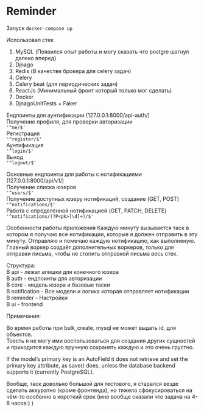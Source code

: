 # Reminder

Запуск 
```docker-compose up```

Использовал стек
1. MySQL (Появился опыт работы и могу сказать что postgre шагнул далеко вперед)
2. Djnago
3. Redis (В качестве брокера для celery задач)
4. Celery 
5. Сelery beat (для периодических задач)
6. ReactJs (Минимальный фронт который только мог сделать)
7. Docker
8. DjnagoUnitTests + Faker


Ендпоинты для аунтификации (127.0.0.1:8000/api-auth/)       
    Получение профиля, для проверки авторизации  
    ```'^me/$'```  
    Регистрация  
    ```'^register/$'```  
    Аунтификация  
    ```'^login/$'```  
    Выход  
    ```'^logout/$'```  
    
    
Основные ендпоинты для работы с нотификациями (127.0.0.1:8000/api/v1/)  
    Получение списка юзеров  
    ```'^users/$'```  
    Получение доступных юзеру нотификаций, создание (GET, POST)  
    ```'^notifications/$'```  
    Работа с определённой нотификацией (GET, PATCH, DELETE)  
    ```'^notifications/(?P<pk>[\d]+)/$'```  
    
Особенности работы приложения
    Каждую минуту вызывается таск в котором я получаю все нотификации, которые я должен отправить в эту минуту.
    Отправляю и помечаю каждую нотификацию, как выполненую.
    Главный воркер создаёт дополнительных воркеров, только для отправки письма, чтобы не стопить отправкой письма весь стек.
    
Структура:  
   В api - лежат апишки для конечного юзера  
   В auth - ендпоинты для авторизации  
   В core - модель юзера и базовые таски  
   В notification - Все модели и логика которая отправляет нотификации  
   В reminder - Настройки  
   В ui - frontend  

Примечания:  

Во время работы при bulk_create, mysql не может выдать id, для объектов.  
Тоесть я не могу ими воспользоваться для создания других сущностей и приходится каждую вручную сохранять каждую и это очень грустно.

If the model’s primary key is an AutoField it does not retrieve and set the primary key attribute, as save() does, unless the database backend supports it (currently PostgreSQL).

Вообще, таск довольно большой для тестового, я старался везде сделать аккуратно (кроме фронтенда), но тяжело сфокусироваться на чём-то особенно в короткий срок (мне вообще сказали что задача на 4-8 часов:) )
